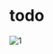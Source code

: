 # todo 
![1](https://user-images.githubusercontent.com/109285951/186060697-2b448336-e659-4b38-aee8-a1f483d8327d.jpg)
